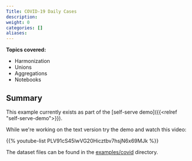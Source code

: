 ```yaml
---
Title: COVID-19 Daily Cases
description:
weight: 0
categories: []
aliases:
---
```


**Topics covered:**
- Harmonization
- Unions
- Aggregations
- Notebooks

## Summary

This example currently exists as part of the [self-serve demo]({{<relref "self-serve-demo">}}).

While we're working on the text version try the demo and watch this video:

{{% youtube-list PLV91cS45lwVG20Hicztbv7hsjN6x69MJk %}}

The dataset files can be found in the [examples/covid](https://github.com/kamu-data/kamu-cli/tree/master/examples/covid) directory.